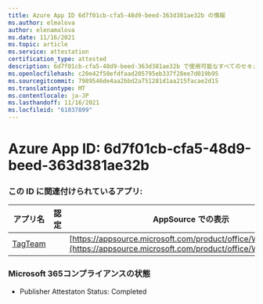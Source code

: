 ```yaml
---
title: Azure App ID 6d7f01cb-cfa5-48d9-beed-363d381ae32b の情報
ms.author: elmalova
author: elenamalova
ms.date: 11/16/2021
ms.topic: article
ms.service: attestation
certification_type: attested
description: 6d7f01cb-cfa5-48d9-beed-363d381ae32b で使用可能なすべてのセキュリティおよびコンプライアンス情報。
ms.openlocfilehash: c20e42f50efdfaad205795eb337f28ee7d019b95
ms.sourcegitcommit: 7989546de4aa2bbd2a751281d1aa215facae2d15
ms.translationtype: MT
ms.contentlocale: ja-JP
ms.lasthandoff: 11/16/2021
ms.locfileid: "61037899"
---
```

# <a name="azure-app-id-6d7f01cb-cfa5-48d9-beed-363d381ae32b"></a>Azure App ID: 6d7f01cb-cfa5-48d9-beed-363d381ae32b


### <a name="apps-associated-with-this-id"></a>この ID に関連付けられているアプリ:
| **アプリ名** | **認定** | **AppSource での表示** |
|--------------|---------------|-----------------------|
| [TagTeam](https://docs.microsoft.com/microsoft-365-app-certification/forward/WA200002829) |  | [https://appsource.microsoft.com/product/office/WA200002829](https://appsource.microsoft.com/product/office/WA200002829) |

### <a name="microsoft-365-app-compliance-status"></a>Microsoft 365コンプライアンスの状態
- Publisher Attestaton Status: Completed
